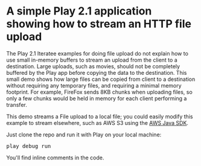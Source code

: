 A simple Play 2.1 application showing how to stream an HTTP file upload
=======================================================================

The Play 2.1 Iteratee examples for doing file upload do not explain how to use small in-memory buffers to stream an
upload from the client to a destination. Large uploads, such as movies, should not be completely buffered by the Play
app before copying the data to the destination. This small demo shows how large files can be copied from client to a
destination without requiring any temporary files, and requiring a minimal memory footprint. For example, FireFox sends
8KB chunks when uploading files, so only a few chunks would be held in memory for each client performing a transfer.

This demo streams a File upload to a local file; you could easily modify this example to stream elsewhere, such as
AWS S3 using the [AWS Java SDK](http://aws.amazon.com/documentation/sdkforjava/).

Just clone the repo and run it with Play on your local machine:
<pre>play debug run</pre>

You'll find inline comments in the code.
